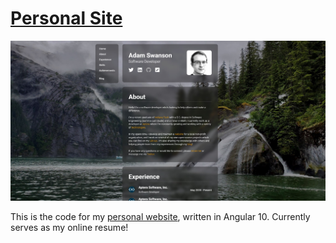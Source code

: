 # [Personal Site](https://adam.layerseven.net)

![Personal site screenshot](screenshot.jpg "Homepage")

This is the code for my [personal website](https://adam.layerseven.net), written in Angular 10. Currently serves as my online resume!
